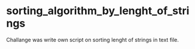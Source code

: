 # sorting_algorithm_by_lenght_of_strings
Challange was write own script on sorting lenght of strings in text file.
